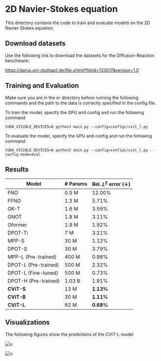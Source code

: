 
# 2D Navier-Stokes equation

This directory contains the code to train and evaluate models on the 2D Navier-Stokes equation.


## Download datasets 

Use the following link to download the datasets for the Diffusion-Reaction benchmark:

https://darus.uni-stuttgart.de/file.xhtml?fileId=133017&version=1.0


## Training and Evaluation

Make sure you are in the `dr` directory before running the following commands and the path to the data is correctly specified in the config file.

To train the model,
specify the GPU and config and run the following command

```CUDA_VISIBLE_DEVICES=0 python3 main.py --config=configs/cvit_l.py```

To evaluate the model, specify the GPU and config and run the following command

```CUDA_VISIBLE_DEVICES=0 python3 main.py --config=configs/cvit_l.py --config.mode=eval```


## Results


| **Model**            | **# Params** | **Rel. $L^2$ error ($\downarrow$)** |
|----------------------|--------------|-------------------------------------|
| FNO                  | 0.5 M        | 12.00%                              |
| FFNO                 | 1.3 M        | 5.71%                               |
| GK-T                 | 1.6 M        | 3.59%                               |
| GNOT                 | 1.8 M        | 3.11%                               |
| Oformer              | 1.9 M        | 1.92%                               |
| DPOT-Ti              | 7 M          | 3.21%                               |
| MPP-S                | 30 M         | 1.12%                               |
| DPOT-S               | 30 M         | 3.79%                               |
| MPP-L (Pre-trained) | 400 M        | 0.98%                               |
| DPOT-L (Pre-trained) | 500 M        | 2.32%                               |
| DPOT-L (Fine-tuned)  | 500 M        | 0.73%                               |
| DPOT-H (Pre-trained) | 1.03 B       | 1.91%                               |
| **CViT-S**           | 13 M         | **1.13%**                           |
| **CViT-B**           | 30 M         | **1.11%**                           |
| **CViT-L**           | 92 M         | **0.68%**                           |

## Visualizations

The following figures show the predictions of the CViT-L model



![u](../figures/dr_u_pred.png)


![u](../figures/dr_v_pred.png)

